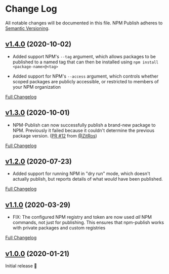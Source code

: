# Change Log

All notable changes will be documented in this file.
NPM Publish adheres to [Semantic Versioning](http://semver.org/).

## [v1.4.0](https://github.com/JS-DevTools/npm-publish/tree/v1.4.0) (2020-10-02)

- Added support NPM's `--tag` argument, which allows packages to be published to a named tag that can then be installed using `npm install <package-name>@<tag>`

- Added support for NPM's `--access` argument, which controls whether scoped packages are publicly accessible, or restricted to members of your NPM organization

[Full Changelog](https://github.com/JS-DevTools/npm-publish/compare/v1.3.0...v1.4.0)

## [v1.3.0](https://github.com/JS-DevTools/npm-publish/tree/v1.3.0) (2020-10-01)

- NPM-Publish can now successfully publish a brand-new package to NPM. Previously it failed because it couldn't determine the previous package version. ([PR #12](https://github.com/JS-DevTools/npm-publish/pull/12) from [@ZitRos](https://github.com/ZitRos))

[Full Changelog](https://github.com/JS-DevTools/npm-publish/compare/v1.2.0...v1.3.0)

## [v1.2.0](https://github.com/JS-DevTools/npm-publish/tree/v1.2.0) (2020-07-23)

- Added support for running NPM in "dry run" mode, which doesn't actually publish, but reports details of what _would_ have been published.

[Full Changelog](https://github.com/JS-DevTools/npm-publish/compare/v1.1.2...v1.2.0)

## [v1.1.0](https://github.com/JS-DevTools/npm-publish/tree/v1.1.0) (2020-03-29)

- FIX: The configured NPM registry and token are now used _all_ NPM commands, not just for publishing. This ensures that npm-publish works with private packages and custom registries

[Full Changelog](https://github.com/JS-DevTools/npm-publish/compare/v1.0.13...v1.1.0)

## [v1.0.0](https://github.com/JS-DevTools/npm-publish/tree/v1.0.0) (2020-01-21)

Initial release 🎉

